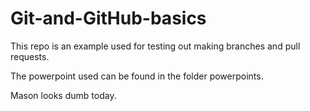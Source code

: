 # Git-and-GitHub-basics

This repo is an example used for testing out making branches and pull requests.

The powerpoint used can be found in the folder powerpoints.

Mason looks dumb today.
